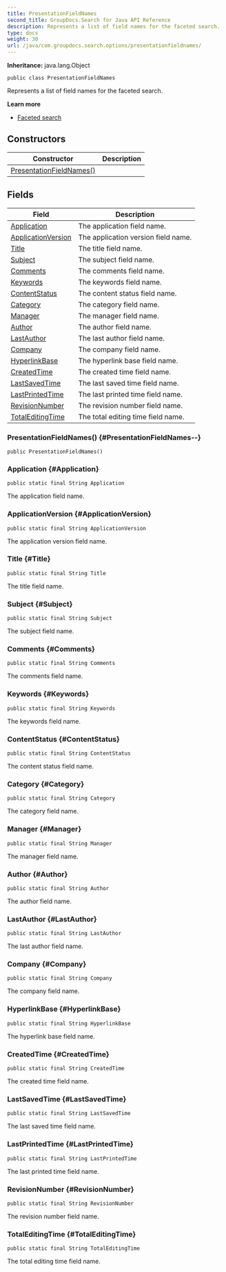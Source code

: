 ```yaml
---
title: PresentationFieldNames
second_title: GroupDocs.Search for Java API Reference
description: Represents a list of field names for the faceted search.
type: docs
weight: 30
url: /java/com.groupdocs.search.options/presentationfieldnames/
---
```

**Inheritance:**
java.lang.Object
```
public class PresentationFieldNames
```

Represents a list of field names for the faceted search.

**Learn more**

 *  [Faceted search][]


[Faceted search]: https://docs.groupdocs.com/display/searchjava/Faceted+search
## Constructors

| Constructor | Description |
| --- | --- |
| [PresentationFieldNames()](#PresentationFieldNames--) |  |
## Fields

| Field | Description |
| --- | --- |
| [Application](#Application) | The application field name. |
| [ApplicationVersion](#ApplicationVersion) | The application version field name. |
| [Title](#Title) | The title field name. |
| [Subject](#Subject) | The subject field name. |
| [Comments](#Comments) | The comments field name. |
| [Keywords](#Keywords) | The keywords field name. |
| [ContentStatus](#ContentStatus) | The content status field name. |
| [Category](#Category) | The category field name. |
| [Manager](#Manager) | The manager field name. |
| [Author](#Author) | The author field name. |
| [LastAuthor](#LastAuthor) | The last author field name. |
| [Company](#Company) | The company field name. |
| [HyperlinkBase](#HyperlinkBase) | The hyperlink base field name. |
| [CreatedTime](#CreatedTime) | The created time field name. |
| [LastSavedTime](#LastSavedTime) | The last saved time field name. |
| [LastPrintedTime](#LastPrintedTime) | The last printed time field name. |
| [RevisionNumber](#RevisionNumber) | The revision number field name. |
| [TotalEditingTime](#TotalEditingTime) | The total editing time field name. |
### PresentationFieldNames() {#PresentationFieldNames--}
```
public PresentationFieldNames()
```


### Application {#Application}
```
public static final String Application
```


The application field name.

### ApplicationVersion {#ApplicationVersion}
```
public static final String ApplicationVersion
```


The application version field name.

### Title {#Title}
```
public static final String Title
```


The title field name.

### Subject {#Subject}
```
public static final String Subject
```


The subject field name.

### Comments {#Comments}
```
public static final String Comments
```


The comments field name.

### Keywords {#Keywords}
```
public static final String Keywords
```


The keywords field name.

### ContentStatus {#ContentStatus}
```
public static final String ContentStatus
```


The content status field name.

### Category {#Category}
```
public static final String Category
```


The category field name.

### Manager {#Manager}
```
public static final String Manager
```


The manager field name.

### Author {#Author}
```
public static final String Author
```


The author field name.

### LastAuthor {#LastAuthor}
```
public static final String LastAuthor
```


The last author field name.

### Company {#Company}
```
public static final String Company
```


The company field name.

### HyperlinkBase {#HyperlinkBase}
```
public static final String HyperlinkBase
```


The hyperlink base field name.

### CreatedTime {#CreatedTime}
```
public static final String CreatedTime
```


The created time field name.

### LastSavedTime {#LastSavedTime}
```
public static final String LastSavedTime
```


The last saved time field name.

### LastPrintedTime {#LastPrintedTime}
```
public static final String LastPrintedTime
```


The last printed time field name.

### RevisionNumber {#RevisionNumber}
```
public static final String RevisionNumber
```


The revision number field name.

### TotalEditingTime {#TotalEditingTime}
```
public static final String TotalEditingTime
```


The total editing time field name.

